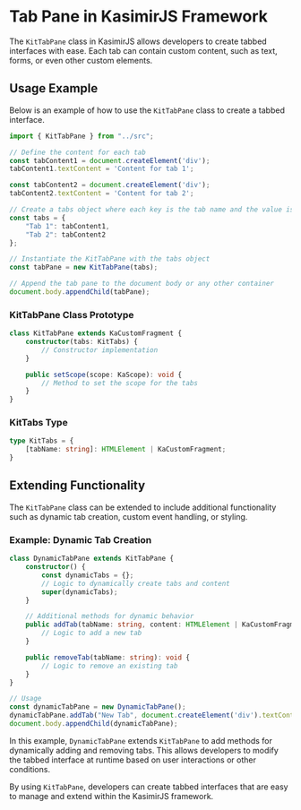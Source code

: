 # Tab Pane in KasimirJS Framework

The `KitTabPane` class in KasimirJS allows developers to create tabbed interfaces with ease. Each tab can contain custom content, such as text, forms, or even other custom elements.

## Usage Example

Below is an example of how to use the `KitTabPane` class to create a tabbed interface.

```typescript
import { KitTabPane } from "../src";

// Define the content for each tab
const tabContent1 = document.createElement('div');
tabContent1.textContent = 'Content for tab 1';

const tabContent2 = document.createElement('div');
tabContent2.textContent = 'Content for tab 2';

// Create a tabs object where each key is the tab name and the value is the tab content
const tabs = {
    "Tab 1": tabContent1,
    "Tab 2": tabContent2
};

// Instantiate the KitTabPane with the tabs object
const tabPane = new KitTabPane(tabs);

// Append the tab pane to the document body or any other container
document.body.appendChild(tabPane);
```

### KitTabPane Class Prototype

```typescript
class KitTabPane extends KaCustomFragment {
    constructor(tabs: KitTabs) {
        // Constructor implementation
    }

    public setScope(scope: KaScope): void {
        // Method to set the scope for the tabs
    }
}
```

### KitTabs Type

```typescript
type KitTabs = {
    [tabName: string]: HTMLElement | KaCustomFragment;
}
```

## Extending Functionality

The `KitTabPane` class can be extended to include additional functionality such as dynamic tab creation, custom event handling, or styling.

### Example: Dynamic Tab Creation

```typescript
class DynamicTabPane extends KitTabPane {
    constructor() {
        const dynamicTabs = {};
        // Logic to dynamically create tabs and content
        super(dynamicTabs);
    }

    // Additional methods for dynamic behavior
    public addTab(tabName: string, content: HTMLElement | KaCustomFragment): void {
        // Logic to add a new tab
    }

    public removeTab(tabName: string): void {
        // Logic to remove an existing tab
    }
}

// Usage
const dynamicTabPane = new DynamicTabPane();
dynamicTabPane.addTab("New Tab", document.createElement('div').textContent = 'New tab content');
document.body.appendChild(dynamicTabPane);
```

In this example, `DynamicTabPane` extends `KitTabPane` to add methods for dynamically adding and removing tabs. This allows developers to modify the tabbed interface at runtime based on user interactions or other conditions.

By using `KitTabPane`, developers can create tabbed interfaces that are easy to manage and extend within the KasimirJS framework.